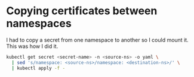 # Copying certificates between namespaces

I had to copy a secret from one namespace to another so I could mount it. This was how I did it.

```bash
kubectl get secret <secret-name> -n <source-ns> -o yaml \
  | sed 's/namespace: <source-ns>/namespace: <destination-ns>/' \
  | kubectl apply -f -
```

